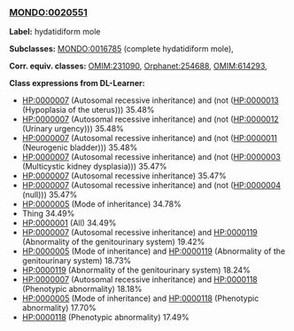 
### [MONDO:0020551](http://purl.obolibrary.org/obo/MONDO_0020551)
**Label:** hydatidiform mole

**Subclasses:** [MONDO:0016785](http://purl.obolibrary.org/obo/MONDO_0016785) (complete hydatidiform mole), 

**Corr. equiv. classes:** [OMIM:231090](http://purl.obolibrary.org/obo/OMIM_231090), [Orphanet:254688](http://www.orpha.net/ORDO/Orphanet_254688), [OMIM:614293](http://purl.obolibrary.org/obo/OMIM_614293), 

**Class expressions from DL-Learner:**

- [HP:0000007](http://purl.obolibrary.org/obo/HP_0000007) (Autosomal recessive inheritance) and (not ([HP:0000013](http://purl.obolibrary.org/obo/HP_0000013) (Hypoplasia of the uterus))) 35.48%
- [HP:0000007](http://purl.obolibrary.org/obo/HP_0000007) (Autosomal recessive inheritance) and (not ([HP:0000012](http://purl.obolibrary.org/obo/HP_0000012) (Urinary urgency))) 35.48%
- [HP:0000007](http://purl.obolibrary.org/obo/HP_0000007) (Autosomal recessive inheritance) and (not ([HP:0000011](http://purl.obolibrary.org/obo/HP_0000011) (Neurogenic bladder))) 35.48%
- [HP:0000007](http://purl.obolibrary.org/obo/HP_0000007) (Autosomal recessive inheritance) and (not ([HP:0000003](http://purl.obolibrary.org/obo/HP_0000003) (Multicystic kidney dysplasia))) 35.47%
- [HP:0000007](http://purl.obolibrary.org/obo/HP_0000007) (Autosomal recessive inheritance) 35.47%
- [HP:0000007](http://purl.obolibrary.org/obo/HP_0000007) (Autosomal recessive inheritance) and (not ([HP:0000004](http://purl.obolibrary.org/obo/HP_0000004) (null))) 35.47%
- [HP:0000005](http://purl.obolibrary.org/obo/HP_0000005) (Mode of inheritance) 34.78%
- Thing 34.49%
- [HP:0000001](http://purl.obolibrary.org/obo/HP_0000001) (All) 34.49%
- [HP:0000007](http://purl.obolibrary.org/obo/HP_0000007) (Autosomal recessive inheritance) and [HP:0000119](http://purl.obolibrary.org/obo/HP_0000119) (Abnormality of the genitourinary system) 19.42%
- [HP:0000005](http://purl.obolibrary.org/obo/HP_0000005) (Mode of inheritance) and [HP:0000119](http://purl.obolibrary.org/obo/HP_0000119) (Abnormality of the genitourinary system) 18.73%
- [HP:0000119](http://purl.obolibrary.org/obo/HP_0000119) (Abnormality of the genitourinary system) 18.24%
- [HP:0000007](http://purl.obolibrary.org/obo/HP_0000007) (Autosomal recessive inheritance) and [HP:0000118](http://purl.obolibrary.org/obo/HP_0000118) (Phenotypic abnormality) 18.18%
- [HP:0000005](http://purl.obolibrary.org/obo/HP_0000005) (Mode of inheritance) and [HP:0000118](http://purl.obolibrary.org/obo/HP_0000118) (Phenotypic abnormality) 17.70%
- [HP:0000118](http://purl.obolibrary.org/obo/HP_0000118) (Phenotypic abnormality) 17.49%


